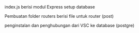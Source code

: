 index.js berisi modul
Express
setup database

Pembuatan folder routers
berisi file untuk router (post)

penginstalan dan penghubungan dari VSC ke database (postgre)
